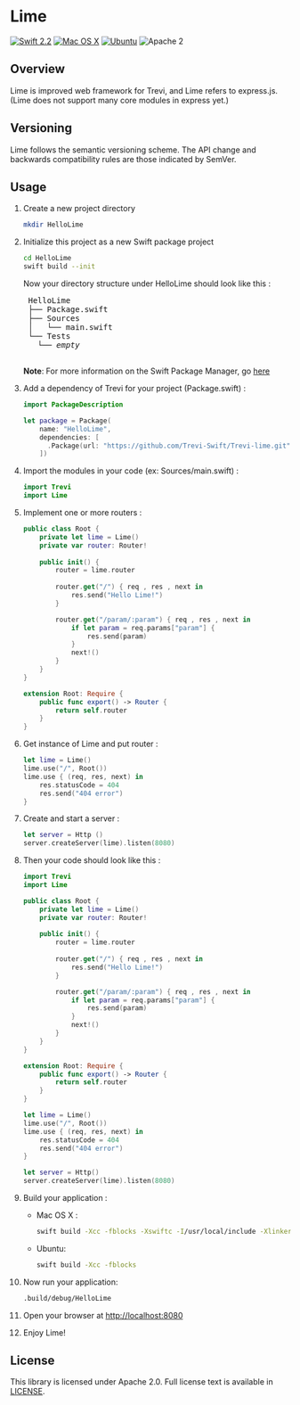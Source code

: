 # Lime

[![Swift 2.2](https://img.shields.io/badge/Swift-2.2-orange.svg?style=flat)](https://developer.apple.com/swift/)
[![Mac OS X](https://img.shields.io/badge/platform-osx-lightgrey.svg?style=flat)](https://developer.apple.com/swift/)
[![Ubuntu](https://img.shields.io/badge/platform-linux-lightgrey.svg?style=flat)](http://www.ubuntu.com/)
![Apache 2](https://img.shields.io/badge/license-Apache2-blue.svg?style=flat)

## Overview
Lime is improved web framework for Trevi, and Lime refers to express.js. (Lime does not support many core modules in express yet.)

## Versioning
Lime follows the semantic versioning scheme. The API change and backwards compatibility rules are those indicated by SemVer.

## Usage
1. Create a new project directory
    ```bash
    mkdir HelloLime
    ```
  
2. Initialize this project as a new Swift package project
    ```bash
    cd HelloLime
    swift build --init
    ```
    Now your directory structure under HelloLime should look like this :
    <pre>
    HelloLime
    ├── Package.swift
    ├── Sources
    │   └── main.swift
    └── Tests
      └── <i>empty</i>
    </pre>
    **Note**: For more information on the Swift Package Manager, go [here](https://swift.org/package-manager)

3. Add a dependency of Trevi for your project (Package.swift) :
    ```swift
    import PackageDescription
    
    let package = Package(
        name: "HelloLime",
        dependencies: [
          .Package(url: "https://github.com/Trevi-Swift/Trevi-lime.git", versions: Version(0,1,0)..<Version(0,2,0)),
        ])
    ```

4. Import the modules in your code (ex: Sources/main.swift) :
    ```swift
    import Trevi
	import Lime
    ```

5. Implement one or more routers :
    ```swift
    public class Root {	    
	    private let lime = Lime()
	    private var router: Router!
	    
	    public init() {        
	        router = lime.router
            
	        router.get("/") { req , res , next in
	            res.send("Hello Lime!")
	        }

	        router.get("/param/:param") { req , res , next in
	            if let param = req.params["param"] {
	                res.send(param)
	            }
	            next!()
	        }
	    }
	}

	extension Root: Require {
	    public func export() -> Router {
	        return self.router
	    }
	}
    ```

6. Get instance of Lime and put router :
    ```swift
	let lime = Lime()
	lime.use("/", Root())
	lime.use { (req, res, next) in
	    res.statusCode = 404
	    res.send("404 error")
	}
    ```

7. Create and start a server :
    ```swift
    let server = Http ()
    server.createServer(lime).listen(8080)
    ```

8. Then your code should look like this :
    ```swift
    import Trevi
	import Lime

    public class Root {	    
	    private let lime = Lime()
	    private var router: Router!
	    
	    public init() {        
	        router = lime.router
            
	        router.get("/") { req , res , next in
	            res.send("Hello Lime!")
	        }

	        router.get("/param/:param") { req , res , next in
	            if let param = req.params["param"] {
	                res.send(param)
	            }
	            next!()
	        }
	    }
	}

	extension Root: Require {
	    public func export() -> Router {
	        return self.router
	    }
	}

	let lime = Lime()
	lime.use("/", Root())
	lime.use { (req, res, next) in
	    res.statusCode = 404
	    res.send("404 error")
	}

    let server = Http()
    server.createServer(lime).listen(8080)
    ```


8. Build your application :
    - Mac OS X :
		```bash
		swift build -Xcc -fblocks -Xswiftc -I/usr/local/include -Xlinker -L/usr/local/lib
		```
    - Ubuntu:
		```bash
		swift build -Xcc -fblocks
		```

9. Now run your application:
    ```bash
    .build/debug/HelloLime
    ```

10. Open your browser at [http://localhost:8080](http://localhost:8080)

11. Enjoy Lime!

## License
This library is licensed under Apache 2.0. Full license text is available in [LICENSE](LICENSE.txt).